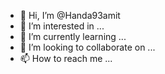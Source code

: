 - 👋 Hi, I’m @Handa93amit
- 👀 I’m interested in ...
- 🌱 I’m currently learning ...
- 💞️ I’m looking to collaborate on ...
- 📫 How to reach me ...

<!---
Handa93amit/Handa93amit is a ✨ special ✨ repository because its `README.md` (this file) appears on your GitHub profile.
You can click the Preview link to take a look at your changes.
--->
